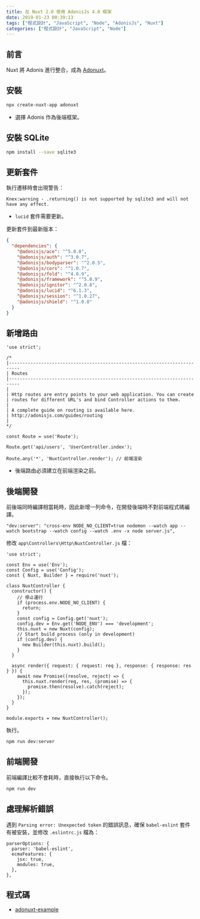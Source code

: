 ```yaml
---
title: 在 Nuxt 2.0 使用 AdonisJs 4.0 框架
date: 2019-01-23 00:39:13
tags: ["程式設計", "JavaScript", "Node", "AdonisJs", "Nuxt"]
categories: ["程式設計", "JavaScript", "Node"]
---
```


## 前言

Nuxt 將 Adonis 進行整合，成為 [Adonuxt](https://github.com/nuxt-community/adonuxt-template)。

## 安裝

```BASH
npx create-nuxt-app adonuxt
```

- 選擇 Adonis 作為後端框架。

## 安裝 SQLite

```BASH
npm install --save sqlite3
```

## 更新套件

執行遷移時會出現警告：

```TEXT
Knex:warning - .returning() is not supported by sqlite3 and will not have any effect.
```

- `lucid` 套件需要更新。

更新套件到最新版本：

```JSON
{
  "dependencies": {
    "@adonisjs/ace": "^5.0.8",
    "@adonisjs/auth": "^3.0.7",
    "@adonisjs/bodyparser": "^2.0.5",
    "@adonisjs/cors": "^1.0.7",
    "@adonisjs/fold": "^4.0.9",
    "@adonisjs/framework": "^5.0.9",
    "@adonisjs/ignitor": "^2.0.8",
    "@adonisjs/lucid": "^6.1.3",
    "@adonisjs/session": "^1.0.27",
    "@adonisjs/shield": "^1.0.8"
  }
}
```

## 新增路由

```JS
'use strict';

/*
|--------------------------------------------------------------------------
| Routes
|--------------------------------------------------------------------------
|
| Http routes are entry points to your web application. You can create
| routes for different URL's and bind Controller actions to them.
|
| A complete guide on routing is available here.
| http://adonisjs.com/guides/routing
|
*/

const Route = use('Route');

Route.get('api/users', 'UserController.index');

Route.any('*', 'NuxtController.render'); // 前端渲染
```

- 後端路由必須建立在前端渲染之前。

## 後端開發

前後端同時編譯相當耗時，因此新增一列命令，在開發後端時不對前端程式碼編譯。

```JS
"dev:server": "cross-env NODE_NO_CLIENT=true nodemon --watch app --watch bootstrap --watch config --watch .env -x node server.js",
```

修改 `app\Controllers\Http\NuxtController.js` 檔：

```JS
'use strict';

const Env = use('Env');
const Config = use('Config');
const { Nuxt, Builder } = require('nuxt');

class NuxtController {
  constructor() {
    // 停止運行
    if (process.env.NODE_NO_CLIENT) {
      return;
    }
    const config = Config.get('nuxt');
    config.dev = Env.get('NODE_ENV') === 'development';
    this.nuxt = new Nuxt(config);
    // Start build process (only in development)
    if (config.dev) {
      new Builder(this.nuxt).build();
    }
  }

  async render({ request: { request: req }, response: { response: res } }) {
    await new Promise((resolve, reject) => {
      this.nuxt.render(req, res, (promise) => {
        promise.then(resolve).catch(reject);
      });
    });
  }
}

module.exports = new NuxtController();
```

執行。

```BASH
npm run dev:server
```

## 前端開發

前端編譯比較不會耗時，直接執行以下命令。

```BASH
npm run dev
```

## 處理解析錯誤

遇到 `Parsing error: Unexpected token` 的錯誤訊息，確保 `babel-eslint` 套件有被安裝，並修改 `.eslintrc.js` 檔為：

```JS
parserOptions: {
  parser: 'babel-eslint',
  ecmaFeatures: {
    jsx: true,
    modules: true,
  },
},
```

## 程式碼

- [adonuxt-example](https://github.com/memochou1993/adonuxt-example)

